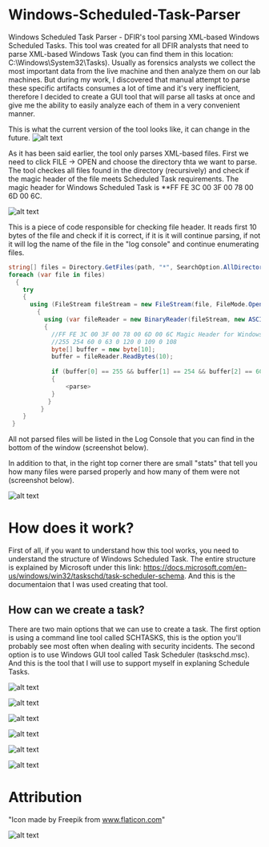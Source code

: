 # Windows-Scheduled-Task-Parser
Windows Scheduled Task Parser - DFIR's tool parsing XML-based Windows Scheduled Tasks. This tool was created for all DFIR analysts that need to parse XML-based Windows Task (you can find them in this location: C:\Windows\System32\Tasks). Usually as forensics analysts we collect the most important data from the live machine and then analyze them on our lab machines. But during my work, I discovered that manual attempt to parse these specific artifacts consumes a lot of time and it's very inefficient, therefore I decided to create a GUI tool that will parse all tasks at once and give me the ability to easily analyze each of them in a very convenient manner.

This is what the current version of the tool looks like, it can change in the future.
![alt text](https://github.com/gajos112/Windows-Scheduled-Task-Parser/blob/main/Images/Windows%20Scheduled%20Task%20Parser.png?raw=true)

As it has been said earlier, the tool only parses XML-based files. First we need to click FILE -> OPEN and choose the directory thta we want to parse. The tool checkes all files found in the directory (recursively) and check if the magic header of the file meets Scheduled Task requirements. The magic header for Windows Scheduled Task is **FF FE 3C 00 3F 00 78 00 6D 00 6C.

![alt text](https://github.com/gajos112/Windows-Scheduled-Task-Parser/blob/main/Images/OpenDirectory.png?raw=true)

This is a piece of code responsible for checking file header. It reads first 10 bytes of the file and check if it is correct, if it is it will continue parsing, if not it will log the name of the file in the "log console" and continue enumerating files.

```C#
string[] files = Directory.GetFiles(path, "*", SearchOption.AllDirectories);
foreach (var file in files)
  {
    try
    {
      using (FileStream fileStream = new FileStream(file, FileMode.Open, FileAccess.Read))
        {
          using (var fileReader = new BinaryReader(fileStream, new ASCIIEncoding()))
          {
            //FF FE 3C 00 3F 00 78 00 6D 00 6C Magic Header for Windows XML tasks
            //255 254 60 0 63 0 120 0 109 0 108
            byte[] buffer = new byte[10];
            buffer = fileReader.ReadBytes(10);
            
            if (buffer[0] == 255 && buffer[1] == 254 && buffer[2] == 60 && buffer[3] == 0 && buffer[4] == 63 && buffer[5] == 0 && buffer[6] == 120 && buffer[7] == 0 && buffer[8] == 109 && buffer[9] == 0 && buffer[10] == 108)
            {
                <parse>
            }
           }
         }
    }
 }
```

All not parsed files will be listed in the Log Console that you can find in the bottom of the window (screenshot below).

In addition to that, in the right top corner there are small "stats" that tell you how many files were parsed properly and how many of them were not (screenshot below).

![alt text](https://github.com/gajos112/Windows-Scheduled-Task-Parser/blob/main/Images/ParsingStats.PNG?raw=true)

# How does it work?
First of all, if you want to understand how this tool works, you need to understand the structure of Windows Scheduled Task. The entire structure is explained by Microsoft under this link: https://docs.microsoft.com/en-us/windows/win32/taskschd/task-scheduler-schema. And this is the documentaion that I was used creating that tool.

## How can we create a task?
There are two main options that we can use to create a task. The first option is using a command line tool called SCHTASKS, this is the option you'll probably see most often when dealing with security incidents. The second option is to use Windows GUI tool called Task Scheduler (taskschd.msc). And this is the tool that I will use to support myself in explaning Schedule Tasks. 


![alt text](https://github.com/gajos112/Windows-Scheduled-Task-Parser/blob/main/Images/CreateTask.png?raw=true)

![alt text](https://github.com/gajos112/Windows-Scheduled-Task-Parser/blob/main/Images/LogConsole.PNG?raw=true)

![alt text](https://github.com/gajos112/Windows-Scheduled-Task-Parser/blob/main/Images/CreateTask.png?raw=true)

![alt text](https://github.com/gajos112/Windows-Scheduled-Task-Parser/blob/main/Images/Actions.png?raw=true)

![alt text](https://github.com/gajos112/Windows-Scheduled-Task-Parser/blob/main/Images/Conditions.png?raw=true)

![alt text](https://github.com/gajos112/Windows-Scheduled-Task-Parser/blob/main/Images/Settings.png?raw=true)

# Attribution
"Icon made by Freepik from www.flaticon.com"

![alt text](https://github.com/gajos112/Windows-Scheduled-Task-Parser/blob/main/Images/Actions.png?raw=true)
